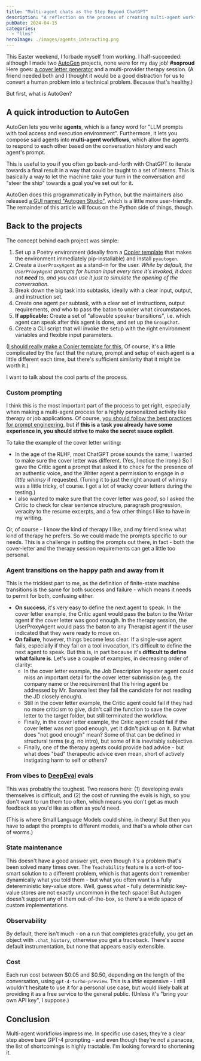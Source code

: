 ```yaml
---
title: "Multi-agent chats as the Step Beyond ChatGPT"
description: "A reflection on the process of creating multi-agent workflows with Autogen."
pubDate: 2024-04-15
categories:
  - "llms"
heroImage: ./images/agents_interacting.png
---
```


This Easter weekend, I forbade myself from working. I half-succeeded: although I made two [AutoGen](https://github.com/microsoft/autogen) projects, none were for my day job! **#soproud** Here goes: [a cover letter generator](https://github.com/shippy/cover_letter_automation) and a multi-provider therapy session. (A friend needed both and I thought it would be a good distraction for us to convert a human problem into a technical problem. Because that's healthy.)

But first, what is AutoGen?

## A quick introduction to AutoGen

AutoGen lets you write **agents**, which is a fancy word for "LLM prompts with tool access and execution environment". Furthermore, it lets you compose said agents into **multi-agent workflows**, which allow the agents to respond to each other based on the conversation history and each agent's prompt.

This is useful to you if you often go back-and-forth with ChatGPT to iterate towards a final result in a way that could be taught to a set of interns. This is basically a way to let the machine take your turn in the conversation and "steer the ship" towards a goal you've set out for it.

AutoGen does this programmatically in Python, but the maintainers also released [a GUI named "Autogen Studio"](https://autogen-studio.com), which is a little more user-friendly. The remainder of this article will focus on the Python side of things, though.

## Back to the projects

The concept behind each project was simple:

1. Set up a Poetry environment (ideally from a [Copier template](https://github.com/lukin0110/poetry-copier/) that makes the environment immediately pip-installable) and install `pyautogen`.
2. Create a `UserProxyAgent` as a stand-in for the user. _While by default, the `UserProxyAgent` prompts for human input every time it's invoked, it does not **need** to, and you can use it just to simulate the opening of the conversation._
3. Break down the big task into subtasks, ideally with a clear input, output, and instruction set.
4. Create one agent per subtask, with a clear set of instructions, output requirements, _and_ who to pass the baton to under what circumstances.
5. **If applicable:** Create a set of "allowable speaker transitions", i.e. which agent can speak after this agent is done, and set up the `GroupChat`.
6. Create a CLI script that will invoke the setup with the right environment variables and flexible input parameters.

([I should really make a Copier template for this.](https://www.linkedin.com/feed/update/urn:li:activity:7176339756262277120/) Of course, it's a little complicated by the fact that the nature, prompt and setup of each agent is a little different each time, but there's sufficient similarity that it might be worth it.)

I want to talk about the cool parts of the process.

### Custom prompting

I think this is the most important part of the process to get right, especially when making a multi-agent process for a highly personalized activity like therapy or job applications. Of course, [you should follow the best practices for prompt engineering](https://platform.openai.com/docs/guides/prompt-engineering), but **if this is a task you already have some experience in, you should strive to make the secret sauce explicit**.

To take the example of the cover letter writing:

- In the age of the RLHF, most ChatGPT prose sounds the same; I wanted to make sure the cover letter was different. (Yes, I notice the irony.) So I gave the Critic agent a prompt that asked it to check for the presence of an authentic voice, and the Writer agent a permission to engage in _a little whimsy_ if requested. (Tuning it to just the right anount of whimsy was a little tricky, of course. I got a lot of wacky cover letters during the testing.)
- I also wanted to make sure that the cover letter was _good_, so I asked the Critic to check for clear sentence structure, paragraph progression, veracity to the resume excerpts, and a few other things I like to have in my writing.

Or, of course - I know the kind of therapy I like, and my friend knew what kind of therapy he prefers. So we could made the prompts specific to our needs. This is a challenge in putting the prompts out there, in fact - both the cover-letter and the therapy session requirements can get a little too personal.

### Agent transitions on the happy path and away from it

This is the trickiest part to me, as the definition of finite-state machine transitions is the same for both success and failure - which means it needs to permit for both, confusing either.

- **On success**, it's very easy to define the next agent to speak. In the cover letter example, the Critic agent would pass the baton to the Writer agent if the cover letter was good enough. In the therapy session, the UserProxyAgent would pass the baton to any Therapist agent if the user indicated that they were ready to move on.
- **On failure**, however, things become less clear. If a single-use agent fails, especially if they fail on a tool invocation, it's difficult to define the next agent to speak. But this is, in part because it's **difficult to define what failure is**. Let's use a couple of examples, in decreasing order of clarity:
  - In the cover letter example, the Job Description Ingester agent could miss an important detail for the cover letter submission (e.g. the company name or the requirement that the hiring agent be addressed by Mr. Banana lest they fail the candidate for not reading the JD closely enough).
  - Still in the cover letter example, the Critic agent could fail if they had no more criticism to give, didn't call the function to save the cover letter to the target folder, but still terminated the workflow.
  - Finally, in the cover letter example, the Critic agent could fail if the cover letter was not good enough, yet it didn't pick up on it. But what does "not good enough" mean? Some of that can be defined in structural terms (e.g. no intro), but some of it is inevitably subjective.
  - Finally, one of the therapy agents could provide bad advice - but what does "bad" therapeutic advice even mean, short of actively instigating harm to self or others?

### From vibes to [DeepEval](https://docs.confident-ai.com/docs/getting-started) evals

This was probably the toughest. Two reasons here: (1) developing evals themselves is difficult, and (2) the cost of running the evals is high, so you don't want to run them too often, which means you don't get as much feedback as you'd like as often as you'd need.

(This is where Small Language Models could shine, in theory! But then you have to adapt the prompts to different models, and that's a whole other can of worms.)

### State maintenance

This doesn't have a good answer yet, even though it's a problem that's been solved many times over. The `Teachability` feature is a sort-of too-smart solution to a different problem, which is that agents don't remember dynamically what you told them - but what you often want is a fully detereministic key-value store. Well, guess what - fully deterministic key-value stores are not exactly uncommon in the tech space! But Autogen doesn't support any of them out-of-the-box, so there's a wide space of custom implementations.

### Observability

By default, there isn't much - on a run that completes gracefully, you get an object with `.chat_history`, otherwise you get a traceback. There's _some_ default instrumentation, but none that appears easily extensible.

### Cost

Each run cost between $0.05 and $0.50, depending on the length of the conversation, using `gpt-4-turbo-preview`. This is a _little_ expensive - I still wouldn't hesitate to use it for a personal use case, but would likely balk at providing it as a free service to the general public. (Unless it's "bring your own API key", I suppose.)

## Conclusion

Multi-agent workflows impress me. In specific use cases, they're a clear step above bare GPT-4 prompting - and even though they're not a panacea, the list of shortcomings is highly tractable. I'm looking forward to shortening it.
